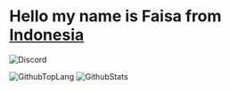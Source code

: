 <h1>Hello my name is Faisa from <a href="https://id.m.wikipedia.org/wiki/Indonesia">Indonesia</a></h1>

![Discord](https://discord.c99.nl/widget/theme-2/784743250791104512.png)

![GithubTopLang](https://github-readme-stats.vercel.app/api/top-langs/?username=justfaisa&layout=compact&theme=tokyonight&langs_count=10)
![GithubStats](https://github-readme-stats.vercel.app/api?username=justfaisa&show_icons=true&theme=tokyonight)
